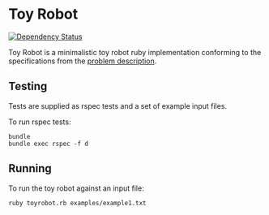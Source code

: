 Toy Robot
=========

[![Dependency Status](https://www.versioneye.com/user/projects/5545adbc5d4f9a0b990000d2/badge.svg?style=flat)](https://www.versioneye.com/user/projects/5545adbc5d4f9a0b990000d2)

Toy Robot is a minimalistic toy robot ruby implementation conforming to the specifications from the [problem description](PROBLEM.md).

Testing
-------

Tests are supplied as rspec tests and a set of example input files.

To run rspec tests:

```
bundle
bundle exec rspec -f d
```

Running
-------

To run the toy robot against an input file:

```
ruby toyrobot.rb examples/example1.txt
```


